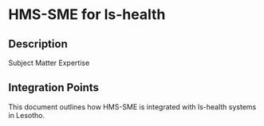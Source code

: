 # HMS-SME for ls-health

## Description

Subject Matter Expertise

## Integration Points

This document outlines how HMS-SME is integrated with ls-health systems in Lesotho.
